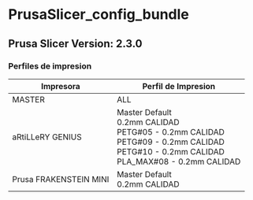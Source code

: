 # PrusaSlicer_config_bundle



## Prusa Slicer Version: 2.3.0



### Perfiles de impresion
Impresora|Perfil de Impresion
  -------|---------
  MASTER|ALL
  aRtiLLeRY GENIUS|Master Default <br/> 0.2mm CALIDAD <br/> PETG#05 - 0.2mm CALIDAD<br/> PETG#09 - 0.2mm CALIDAD <br/> PETG#10 - 0.2mm CALIDAD <br/> PLA_MAX#08 - 0.2mm CALIDAD
  Prusa FRAKENSTEIN MINI|Master Default <br/> 0.2mm CALIDAD
